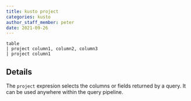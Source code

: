 ```yaml
---
title: kusto project
categories: kusto
author_staff_member: peter
date: 2021-09-26
---
```


```kusto
table
| project column1, column2, column3
| project column1

```

## Details

The `project` expresion selects the columns or fields returned by a query. It can be used anywhere within the query pipeline.